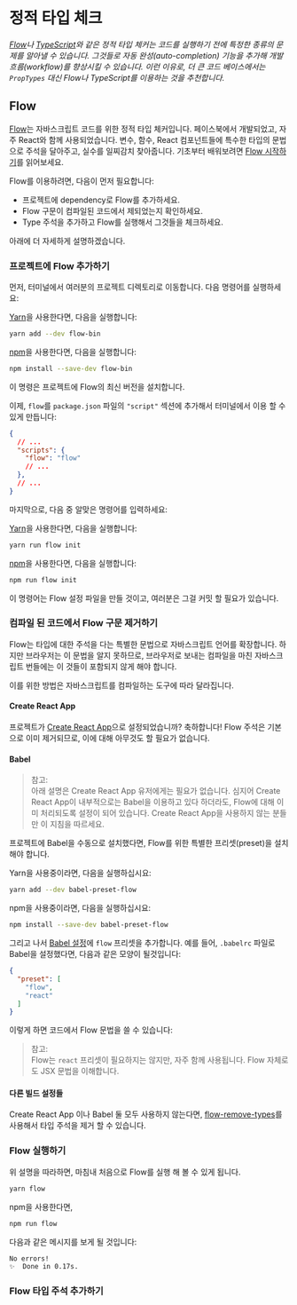 # 정적 타입 체크
*[Flow](https://flow.org/)나 [TypeScript](https://www.typescriptlang.org/)와 같은 정적 타입 체커는 코드를 실행하기 전에 특정한 종류의 문제를 알아낼 수 있습니다. 그것들로 자동 완성(auto-completion) 기능을 추가해 개발 흐름(workflow)를 향상시킬 수 있습니다. 이런 이유로, 더 큰 코드 베이스에서는 `PropTypes` 대신 Flow나 TypeScript를 이용하는 것을 추천합니다.*

## Flow

[Flow](https://flow.org/)는 자바스크립트 코드를 위한 정적 타입 체커입니다. 페이스북에서 개발되었고, 자주 React와 함께 사용되었습니다. 변수, 함수, React 컴포넌트들에 특수한 타입의 문법으로 주석을 달아주고, 실수를 일찌감치 찾아줍니다. 기초부터 배워보려면 [Flow 시작하기](https://flow.org/en/docs/getting-started/)를 읽어보세요.

Flow를 이용하려면, 다음이 먼저 필요합니다:

- 프로젝트에 dependency로 Flow를 추가하세요.
- Flow 구문이 컴파일된 코드에서 제되었는지 확인하세요.
- Type 주석을 추가하고 Flow를 실행해서 그것들을 체크하세요.

아래에 더 자세하게 설명하겠습니다.

### 프로젝트에 Flow 추가하기

먼저, 터미널에서 여러분의 프로젝트 디렉토리로 이동합니다. 다음 명령어를 실행하세요:

[Yarn](https://yarnpkg.com/)을 사용한다면, 다음을 실행합니다:

```sh
yarn add --dev flow-bin
```

[npm](https://www.npmjs.com/)을 사용한다면, 다음을 실행합니다:

```sh
npm install --save-dev flow-bin
```

이 명령은 프로젝트에 Flow의 최신 버전을 설치합니다.

이제, `flow`를 `package.json` 파일의 `"script"` 섹션에 추가해서 터미널에서 이용 할 수 있게 만듭니다:

```json
{
  // ...
  "scripts": {
    "flow": "flow"
    // ...
  },
  // ...
}
```

마지막으로, 다음 중 알맞은 명령어를 입력하세요:

[Yarn](https://yarnpkg.com/)을 사용한다면, 다음을 실행합니다:

```sh
yarn run flow init
```

[npm](https://www.npmjs.com/)을 사용한다면, 다음을 실행합니다:

```sh
npm run flow init
```

이 명령어는 Flow 설정 파일을 만들 것이고, 여러분은 그걸 커밋 할 필요가 있습니다.

### 컴파일 된 코드에서 Flow 구문 제거하기

Flow는 타입에 대한 주석을 다는 특별한 문법으로 자바스크립트 언어를 확장합니다. 하지만 브라우저는 이 문법을 알지 못하므로, 브라우저로 보내는 컴파일을 마친 자바스크립트 번들에는 이 것들이 포함되지 않게 해야 합니다.

이를 위한 방법은 자바스크립트를 컴파일하는 도구에 따라 달라집니다.

#### Create React App

프로젝트가 [Create React App](https://github.com/facebookincubator/create-react-app)으로 설정되었습니까? 축하합니다! Flow 주석은 기본으로 이미 제거되므로, 이에 대해 아무것도 할 필요가 없습니다.

#### Babel

> 참고:<br />
아래 설명은 Create React App 유저에게는 필요가 없습니다. 심지어 Create React App이 내부적으로는 Babel을 이용하고 있다 하더라도, Flow에 대해 이미 처리되도록 설정이 되어 있습니다. Create React App을 사용하지 않는 분들만 이 지침을 따르세요.

프로젝트에 Babel을 수동으로 설치했다면, Flow를 위한 특별한 프리셋(preset)을 설치해야 합니다.

Yarn을 사용중이라면, 다음을 실행하십시요:

```sh
yarn add --dev babel-preset-flow
```

npm을 사용중이라면, 다음을 실행하십시요:

```sh
npm install --save-dev babel-preset-flow
```

그리고 나서 [Babel 설정](http://babeljs.io/docs/usage/babelrc/)에 `flow` 프리셋을 추가합니다. 예를 들어, `.babelrc` 파일로 Babel을 설정했다면, 다음과 같은 모양이 될것입니다:

```json
{
  "preset": [
    "flow",
    "react"
  ]
}
```

이렇게 하면 코드에서 Flow 문법을 쓸 수 있습니다:

> 참고:<br />
Flow는 `react` 프리셋이 필요하지는 않지만, 자주 함께 사용됩니다. Flow 자체로도 JSX 문법을 이해합니다.

#### 다른 빌드 설정들

Create React App 이나 Babel 둘 모두 사용하지 않는다면, [flow-remove-types](https://github.com/flowtype/flow-remove-types)를 사용해서 타입 주석을 제거 할 수 있습니다.

### Flow 실행하기

위 설명을 따라하면, 마침내 처음으로 Flow를 실행 해 볼 수 있게 됩니다.

```sh
yarn flow
```

npm을 사용한다면,

```sh
npm run flow
```

다음과 같은 메시지를 보게 될 것입니다:

```sh
No errors!
✨  Done in 0.17s.
```


### Flow 타입 주석 추가하기

